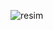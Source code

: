 ![resim](https://github.com/erdogancayir/gameserver/assets/94300378/f57d046b-1c3f-43a9-902a-4cafa98e74e8)
